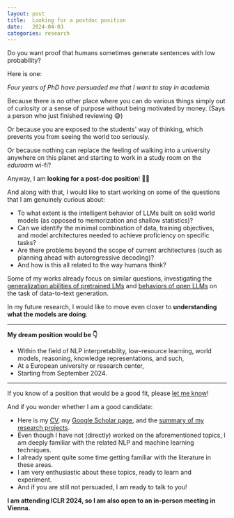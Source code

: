 ```yaml
---
layout: post
title:  Looking for a postdoc position
date:   2024-04-03
categories: research
---
```


Do you want proof that humans sometimes generate sentences with low probability? 

Here is one: 

*Four years of PhD have persuaded me that I want to stay in academia.*

<!-- To me, universities are the only working environment that makes me feel good. -->

Because there is no other place where you can do various things simply out of curiosity or a sense of purpose without being motivated by money. (Says a person who just finished reviewing 😅)

Or because you are exposed to the students' way of thinking, which prevents you from seeing the world too seriously.

Or because nothing can replace the feeling of walking into a university anywhere on this planet and starting to work in a study room on the *eduroam* wi-fi?


Anyway, I am **looking for a post-doc position**! 👨‍🎓

And along with that, I would like to start working on some of the questions that I am genuinely curious about:

- To what extent is the intelligent behavior of LLMs built on solid world models (as opposed to memorization and shallow statistics)?
- Can we identify the minimal combination of data, training objectives, and model architectures needed to achieve proficiency on specific tasks?
- Are there problems beyond the scope of current architectures (such as planning ahead with autoregressive decoding)?
- And how is this all related to the way humans think? 

Some of my works already focus on similar questions, investigating the [generalization abilities of pretrained LMs](https://aclanthology.org/2023.eacl-main.176/) and [behaviors of open LLMs](https://arxiv.org/abs/2401.10186) on the task of data-to-text generation. 

In my future research, I would like to move even closer to **understanding what the models are doing**.


---
**My dream position would be 👇️**

- Within the field of NLP interpretability, low-resource learning, world models, reasoning, knowledge representations, and such,
- At a European university or research center,
- Starting from September 2024.
  
---


If you know of a position that would be a good fit, please [let me know](mailto:kasner@ufal.mff.cuni.cz)! 


And if you wonder whether I am a good candidate:
- Here is my [CV](/assets/cv/cv.pdf), my [Google Scholar page](https://scholar.google.cz/citations?user=6NnuRB8AAAAJ&hl=cs), and the [summary of my research projects](/research).
- Even though I have not (directly) worked on the aforementioned topics, I am deeply familiar with the related NLP and machine learning techniques.
- I already spent quite some time getting familiar with the literature in these areas.
- I am very enthusiastic about these topics, ready to learn and experiment.
- And if you are still not persuaded, I am ready to talk to you!

**I am attending ICLR 2024, so I am also open to an in-person meeting in Vienna.**